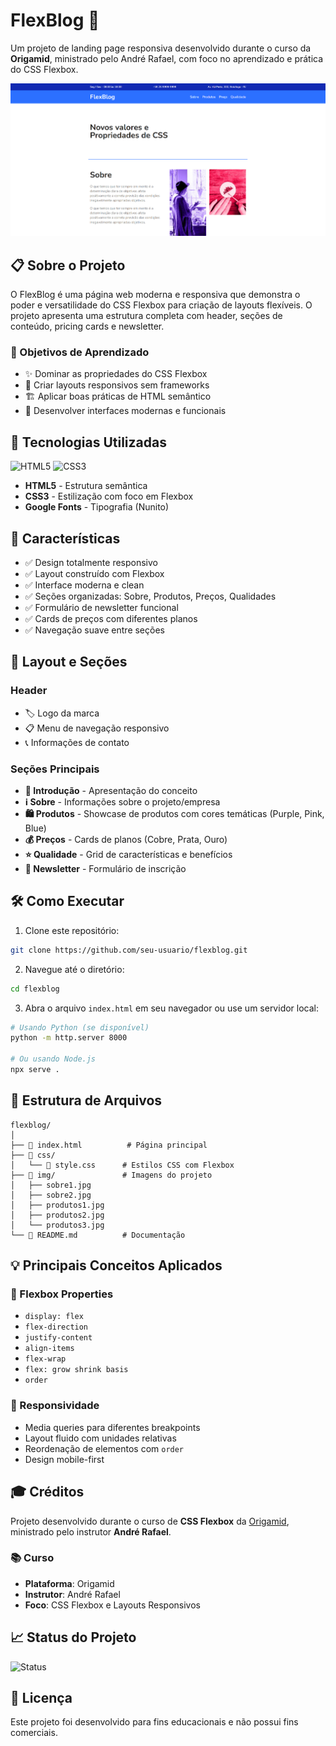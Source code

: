# FlexBlog 🚀

Um projeto de landing page responsiva desenvolvido durante o curso da **Origamid**, ministrado pelo André Rafael, com foco no aprendizado e prática do CSS Flexbox.

![FlexBlog Preview](https://github.com/cssbreno/flexblog-project/blob/main./assets/preview.png)

## 📋 Sobre o Projeto

O FlexBlog é uma página web moderna e responsiva que demonstra o poder e versatilidade do CSS Flexbox para criação de layouts flexíveis. O projeto apresenta uma estrutura completa com header, seções de conteúdo, pricing cards e newsletter.

### 🎯 Objetivos de Aprendizado

- ✨ Dominar as propriedades do CSS Flexbox
- 📱 Criar layouts responsivos sem frameworks
- 🏗️ Aplicar boas práticas de HTML semântico
- 🎨 Desenvolver interfaces modernas e funcionais

## 🚀 Tecnologias Utilizadas

![HTML5](https://img.shields.io/badge/HTML5-E34F26?style=for-the-badge&logo=html5&logoColor=white)
![CSS3](https://img.shields.io/badge/CSS3-1572B6?style=for-the-badge&logo=css3&logoColor=white)

- **HTML5** - Estrutura semântica
- **CSS3** - Estilização com foco em Flexbox
- **Google Fonts** - Tipografia (Nunito)

## 📱 Características

- ✅ Design totalmente responsivo
- ✅ Layout construído com Flexbox
- ✅ Interface moderna e clean
- ✅ Seções organizadas: Sobre, Produtos, Preços, Qualidades
- ✅ Formulário de newsletter funcional
- ✅ Cards de preços com diferentes planos
- ✅ Navegação suave entre seções

## 🎨 Layout e Seções

### Header

- 🏷️ Logo da marca
- 📋 Menu de navegação responsivo
- 📞 Informações de contato

### Seções Principais

- **🎯 Introdução** - Apresentação do conceito
- **ℹ️ Sobre** - Informações sobre o projeto/empresa
- **🛍️ Produtos** - Showcase de produtos com cores temáticas (Purple, Pink, Blue)
- **💰 Preços** - Cards de planos (Cobre, Prata, Ouro)
- **⭐ Qualidade** - Grid de características e benefícios
- **📧 Newsletter** - Formulário de inscrição

## 🛠️ Como Executar

1. Clone este repositório:

```bash
git clone https://github.com/seu-usuario/flexblog.git
```

2. Navegue até o diretório:

```bash
cd flexblog
```

3. Abra o arquivo `index.html` em seu navegador ou use um servidor local:

```bash
# Usando Python (se disponível)
python -m http.server 8000

# Ou usando Node.js
npx serve .
```

## 📂 Estrutura de Arquivos

```
flexblog/
│
├── 📄 index.html          # Página principal
├── 📁 css/
│   └── 🎨 style.css      # Estilos CSS com Flexbox
├── 📁 img/               # Imagens do projeto
│   ├── sobre1.jpg
│   ├── sobre2.jpg
│   ├── produtos1.jpg
│   ├── produtos2.jpg
│   └── produtos3.jpg
└── 📖 README.md          # Documentação
```

## 💡 Principais Conceitos Aplicados

### 🔧 Flexbox Properties

- `display: flex`
- `flex-direction`
- `justify-content`
- `align-items`
- `flex-wrap`
- `flex: grow shrink basis`
- `order`

### 📱 Responsividade

- Media queries para diferentes breakpoints
- Layout fluido com unidades relativas
- Reordenação de elementos com `order`
- Design mobile-first

## 🎓 Créditos

Projeto desenvolvido durante o curso de **CSS Flexbox** da [Origamid](https://origamid.com/), ministrado pelo instrutor **André Rafael**.

### 📚 Curso

- **Plataforma**: Origamid
- **Instrutor**: André Rafael
- **Foco**: CSS Flexbox e Layouts Responsivos

## 📈 Status do Projeto

![Status](https://img.shields.io/badge/Status-Concluído-brightgreen?style=for-the-badge)

## 📄 Licença

Este projeto foi desenvolvido para fins educacionais e não possui fins comerciais.

